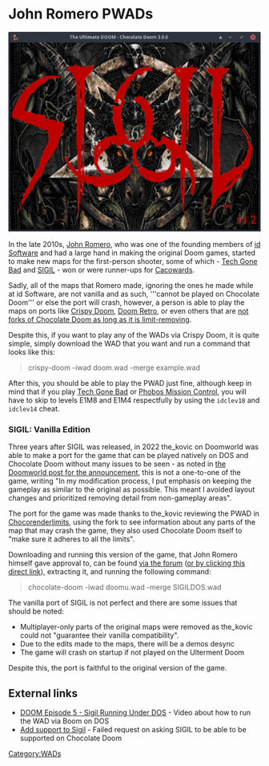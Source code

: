 # John Romero PWADs

![The title screen for SIGIL: Vanilla Edition being ran.](SIGILDOS.png "The title screen for SIGIL: Vanilla Edition being ran.")


In the late 2010s, [John Romero](https://doomwiki.org/wiki/John_Romero), who was one of the founding members of [id Software](https://doomwiki.org/wiki/id_Software) and had a large hand in making the original Doom games, started to make new maps for the first-person shooter, some of which - [Tech Gone Bad](https://doomwiki.org/wiki/Tech_Gone_Bad) and [SIGIL](https://doomwiki.org/wiki/SIGIL) - won or were runner-ups for [Cacowards](https://doomwiki.org/wiki/Cacowards).

Sadly, all of the maps that Romero made, ignoring the ones he made while at id Software, are not vanilla and as such, '''cannot be played on Chocolate Doom''' or else the port will crash, however, a person is able to play the maps on ports like [Crispy Doom](https://www.chocolate-doom.org/wiki/index.php/Crispy_Doom), [Doom Retro](https://www.chocolate-doom.org/wiki/index.php/Doom_Retro), or even others that are [not forks of Chocolate Doom as long as it is limit-removing](https://doomwiki.org/wiki/Source_port).

Despite this, if you want to play any of the WADs via Crispy Doom, it is quite simple, simply download the WAD that you want and run a command that looks like this:

> crispy-doom -iwad doom.wad -merge example.wad

After this, you should be able to play the PWAD just fine, although keep in mind that if you play [Tech Gone Bad](https://doomwiki.org/wiki/Tech_Gone_Bad) or [Phobos Mission Control](https://doomwiki.org/wiki/Phobos_Mission_Control), you will have to skip to levels E1M8 and E1M4 respectfully by using the `idclev18` and `idclev14` cheat.

### SIGIL: Vanilla Edition
Three years after SIGIL was released, in 2022 the_kovic on Doomworld was able to make a port for the game that can be played natively on DOS and Chocolate Doom without many issues to be seen - as noted in [the Doomworld post for the announcement](https://www.doomworld.com/forum/topic/127672), this is not a one-to-one of the game, writing "In my modification process, I put emphasis on keeping the gameplay as similar to the original as possible. This meant I avoided layout changes and prioritized removing detail from non-gameplay areas".

The port for the game was made thanks to the_kovic reviewing the PWAD in [Chocorenderlimits](https://www.chocolate-doom.org/wiki/index.php/Chocorenderlimits), using the fork to see information about any parts of the map that may crash the game, they also used Chocolate Doom itself to "make sure it adheres to all the limits".

Downloading and running this version of the game, that John Romero himself gave approval to, can be found [via the forum](https://www.doomworld.com/forum/topic/127672) ([or by clicking this direct link](https://www.doomworld.com/applications/core/interface/file/attachment.php?id=170902)), extracting it, and running the following command:

> chocolate-doom -iwad doomu.wad -merge SIGILDOS.wad

The vanilla port of SIGIL is not perfect and there are some issues that should be noted:

* Multiplayer-only parts of the original maps were removed as the_kovic could not "guarantee their vanilla compatibility".
* Due to the edits made to the maps, there will be a demos desync
* The game will crash on startup if not played on the Ulterment Doom

Despite this, the port is faithful to the original version of the game.

## External links

* [DOOM Episode 5 - Sigil Running Under DOS](https://www.youtube.com/watch?v=dOJfikjIqWg) - Video about how to run the WAD via Boom on DOS
* [Add support to Sigil](https://github.com/chocolate-doom/chocolate-doom/issues/1173) - Failed request on asking SIGIL to be able to be supported on Chocolate Doom

[Category:WADs](https://www.chocolate-doom.org/wiki/index.php/Category:WADs)
